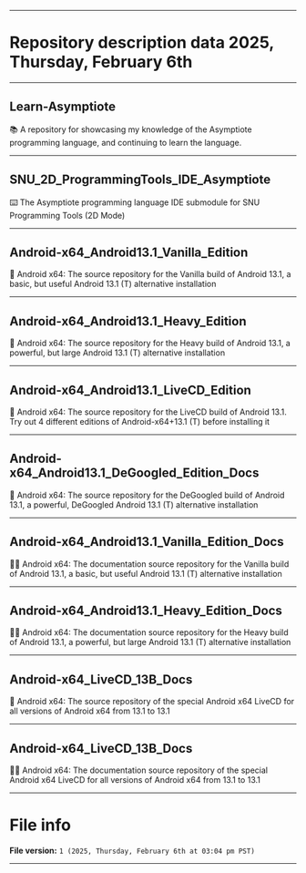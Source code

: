 
***

# Repository description data 2025, Thursday, February 6th

---

## Learn-Asymptiote

📚️ A repository for showcasing my knowledge of the Asymptiote programming language, and continuing to learn the language. 

---

## SNU_2D_ProgrammingTools_IDE_Asymptiote

⌨️ The Asymptiote programming language IDE submodule for SNU Programming Tools (2D Mode)

---

## Android-x64_Android13.1_Vanilla_Edition

🤖️ Android x64: The source repository for the Vanilla build of Android 13.1, a basic, but useful Android 13.1 (T) alternative installation

---

## Android-x64_Android13.1_Heavy_Edition

🤖️ Android x64: The source repository for the Heavy build of Android 13.1, a powerful, but large Android 13.1 (T) alternative installation

---

## Android-x64_Android13.1_LiveCD_Edition

🤖️ Android x64: The source repository for the LiveCD build of Android 13.1. Try out 4 different editions of Android-x64+13.1 (T) before installing it 

---

## Android-x64_Android13.1_DeGoogled_Edition_Docs

🤖️ Android x64: The source repository for the DeGoogled build of Android 13.1, a powerful, DeGoogled Android 13.1 (T) alternative installation 

---

## Android-x64_Android13.1_Vanilla_Edition_Docs

🤖️📖️ Android x64: The documentation source repository for the Vanilla build of Android 13.1, a basic, but useful Android 13.1 (T) alternative installation

---

## Android-x64_Android13.1_Heavy_Edition_Docs

🤖️📖️ Android x64: The documentation source repository for the Heavy build of Android 13.1, a powerful, but large Android 13.1 (T) alternative installation

---

## Android-x64_LiveCD_13B_Docs

🤖️ Android x64: The source repository of the special Android x64 LiveCD for all versions of Android x64 from 13.1 to 13.1

---

## Android-x64_LiveCD_13B_Docs

🤖️📖️ Android x64: The documentation source repository of the special Android x64 LiveCD for all versions of Android x64 from 13.1 to 13.1

***

# File info

**File version:** `1 (2025, Thursday, February 6th at 03:04 pm PST)`

***


